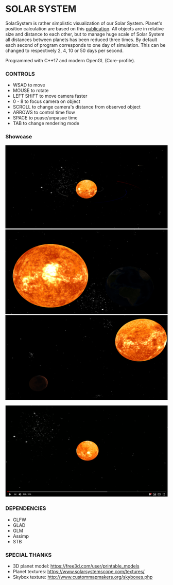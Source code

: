 # SOLAR SYSTEM
SolarSystem is rather simplistic visualization of our Solar System.
Planet's position calculation are based on this [publication](https://stjarnhimlen.se/comp/ppcomp.html).
All objects are in relative size and distance to each other, but to manage huge scale of Solar System all distances between planets has been reduced three times.
By default each second of program corresponds to one day of simulation.
This can be changed to respectively 2, 4, 10 or 50 days per second.

Programmed with C++17 and modern OpenGL (Core-profile).


### CONTROLS 
* WSAD to move
* MOUSE to rotate
* LEFT SHIFT to move camera faster
* 0 - 8 to focus camera on object
* SCROLL to change camera's distance from observed object
* ARROWS to control time flow
* SPACE to puase/unpasue time
* TAB to change rendering mode


### Showcase
![Alt text](Photo1.png?raw=true "Solar System")
![Alt text](Photo2.png?raw=true "Earth")
![Alt text](Photo3.png?raw=true "Planets")


[![Watch the video](Thumbnail.png)](https://www.youtube.com/watch?v=wo0ZCWmGqlg)


### DEPENDENCIES
* GLFW
* GLAD
* GLM
* Assimp
* STB


### SPECIAL THANKS
* 3D planet model: https://free3d.com/user/printable_models
* Planet textures: https://www.solarsystemscope.com/textures/
* Skybox texture: http://www.custommapmakers.org/skyboxes.php
